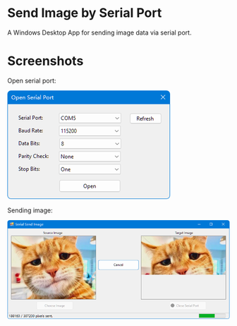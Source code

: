 # Send Image by Serial Port

A Windows Desktop App for sending image data via serial port.

# Screenshots

Open serial port:

![OpenSerialPort.png](https://github.com/michaelliao/serial-send-image/raw/master/Screenshot/open-serial-port.png)

Sending image:

![SendImage.png](https://github.com/michaelliao/serial-send-image/raw/master/Screenshot/send-image.png)

